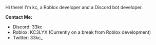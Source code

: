 

Hi there! I'm kc, a Roblox developer and a Discord bot developer.

**Contact Me:**

- Discord: 33kc
- Roblox: KC3LYX (Currently on a break from Roblox development)
- Twitter: 33kc_

